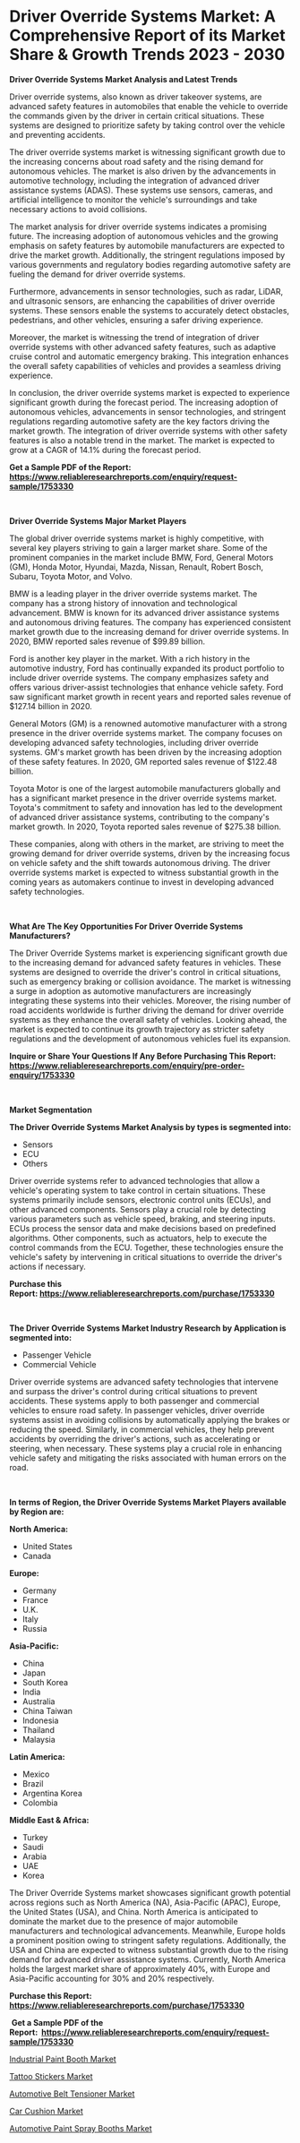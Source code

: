 <p><h1>Driver Override Systems Market: A Comprehensive Report of its Market Share & Growth Trends 2023 - 2030</h1></p><p><strong>Driver Override Systems Market Analysis and Latest Trends</strong></p>
<p><p>Driver override systems, also known as driver takeover systems, are advanced safety features in automobiles that enable the vehicle to override the commands given by the driver in certain critical situations. These systems are designed to prioritize safety by taking control over the vehicle and preventing accidents.</p><p>The driver override systems market is witnessing significant growth due to the increasing concerns about road safety and the rising demand for autonomous vehicles. The market is also driven by the advancements in automotive technology, including the integration of advanced driver assistance systems (ADAS). These systems use sensors, cameras, and artificial intelligence to monitor the vehicle's surroundings and take necessary actions to avoid collisions.</p><p>The market analysis for driver override systems indicates a promising future. The increasing adoption of autonomous vehicles and the growing emphasis on safety features by automobile manufacturers are expected to drive the market growth. Additionally, the stringent regulations imposed by various governments and regulatory bodies regarding automotive safety are fueling the demand for driver override systems.</p><p>Furthermore, advancements in sensor technologies, such as radar, LiDAR, and ultrasonic sensors, are enhancing the capabilities of driver override systems. These sensors enable the systems to accurately detect obstacles, pedestrians, and other vehicles, ensuring a safer driving experience.</p><p>Moreover, the market is witnessing the trend of integration of driver override systems with other advanced safety features, such as adaptive cruise control and automatic emergency braking. This integration enhances the overall safety capabilities of vehicles and provides a seamless driving experience.</p><p>In conclusion, the driver override systems market is expected to experience significant growth during the forecast period. The increasing adoption of autonomous vehicles, advancements in sensor technologies, and stringent regulations regarding automotive safety are the key factors driving the market growth. The integration of driver override systems with other safety features is also a notable trend in the market. The market is expected to grow at a CAGR of 14.1% during the forecast period.</p></p>
<p><strong>Get a Sample PDF of the Report:&nbsp; <a href="https://www.reliableresearchreports.com/enquiry/request-sample/1753330">https://www.reliableresearchreports.com/enquiry/request-sample/1753330</a></strong></p>
<p>&nbsp;</p>
<p><strong>Driver Override Systems Major Market Players</strong></p>
<p><p>The global driver override systems market is highly competitive, with several key players striving to gain a larger market share. Some of the prominent companies in the market include BMW, Ford, General Motors (GM), Honda Motor, Hyundai, Mazda, Nissan, Renault, Robert Bosch, Subaru, Toyota Motor, and Volvo.</p><p>BMW is a leading player in the driver override systems market. The company has a strong history of innovation and technological advancement. BMW is known for its advanced driver assistance systems and autonomous driving features. The company has experienced consistent market growth due to the increasing demand for driver override systems. In 2020, BMW reported sales revenue of $99.89 billion.</p><p>Ford is another key player in the market. With a rich history in the automotive industry, Ford has continually expanded its product portfolio to include driver override systems. The company emphasizes safety and offers various driver-assist technologies that enhance vehicle safety. Ford saw significant market growth in recent years and reported sales revenue of $127.14 billion in 2020.</p><p>General Motors (GM) is a renowned automotive manufacturer with a strong presence in the driver override systems market. The company focuses on developing advanced safety technologies, including driver override systems. GM's market growth has been driven by the increasing adoption of these safety features. In 2020, GM reported sales revenue of $122.48 billion.</p><p>Toyota Motor is one of the largest automobile manufacturers globally and has a significant market presence in the driver override systems market. Toyota's commitment to safety and innovation has led to the development of advanced driver assistance systems, contributing to the company's market growth. In 2020, Toyota reported sales revenue of $275.38 billion.</p><p>These companies, along with others in the market, are striving to meet the growing demand for driver override systems, driven by the increasing focus on vehicle safety and the shift towards autonomous driving. The driver override systems market is expected to witness substantial growth in the coming years as automakers continue to invest in developing advanced safety technologies.</p></p>
<p>&nbsp;</p>
<p><strong>What Are The Key Opportunities For Driver Override Systems Manufacturers?</strong></p>
<p><p>The Driver Override Systems market is experiencing significant growth due to the increasing demand for advanced safety features in vehicles. These systems are designed to override the driver's control in critical situations, such as emergency braking or collision avoidance. The market is witnessing a surge in adoption as automotive manufacturers are increasingly integrating these systems into their vehicles. Moreover, the rising number of road accidents worldwide is further driving the demand for driver override systems as they enhance the overall safety of vehicles. Looking ahead, the market is expected to continue its growth trajectory as stricter safety regulations and the development of autonomous vehicles fuel its expansion.</p></p>
<p><strong>Inquire or Share Your Questions If Any Before Purchasing This Report: <a href="https://www.reliableresearchreports.com/enquiry/pre-order-enquiry/1753330">https://www.reliableresearchreports.com/enquiry/pre-order-enquiry/1753330</a></strong></p>
<p>&nbsp;</p>
<p><strong>Market Segmentation</strong></p>
<p><strong>The Driver Override Systems Market Analysis by types is segmented into:</strong></p>
<p><ul><li>Sensors</li><li>ECU</li><li>Others</li></ul></p>
<p><p>Driver override systems refer to advanced technologies that allow a vehicle's operating system to take control in certain situations. These systems primarily include sensors, electronic control units (ECUs), and other advanced components. Sensors play a crucial role by detecting various parameters such as vehicle speed, braking, and steering inputs. ECUs process the sensor data and make decisions based on predefined algorithms. Other components, such as actuators, help to execute the control commands from the ECU. Together, these technologies ensure the vehicle's safety by intervening in critical situations to override the driver's actions if necessary.</p></p>
<p><strong>Purchase this Report:&nbsp;<a href="https://www.reliableresearchreports.com/purchase/1753330">https://www.reliableresearchreports.com/purchase/1753330</a></strong></p>
<p>&nbsp;</p>
<p><strong>The Driver Override Systems Market Industry Research by Application is segmented into:</strong></p>
<p><ul><li>Passenger Vehicle</li><li>Commercial Vehicle</li></ul></p>
<p><p>Driver override systems are advanced safety technologies that intervene and surpass the driver's control during critical situations to prevent accidents. These systems apply to both passenger and commercial vehicles to ensure road safety. In passenger vehicles, driver override systems assist in avoiding collisions by automatically applying the brakes or reducing the speed. Similarly, in commercial vehicles, they help prevent accidents by overriding the driver's actions, such as accelerating or steering, when necessary. These systems play a crucial role in enhancing vehicle safety and mitigating the risks associated with human errors on the road.</p></p>
<p>&nbsp;</p>
<p><strong>In terms of Region, the Driver Override Systems Market Players available by Region are:</strong></p>
<p>
    <p> <strong> North America: </strong>
        <ul>
            <li>United States</li>
            <li>Canada</li>
        </ul>
        </p> 
    <p> <strong> Europe: </strong>
        <ul>
            <li>Germany</li>
            <li>France</li>
            <li>U.K.</li>
            <li>Italy</li>
            <li>Russia</li>
        </ul>
        </p> 
    <p> <strong> Asia-Pacific: </strong>
        <ul>
            <li>China</li>
            <li>Japan</li>
            <li>South Korea</li>
            <li>India</li>
            <li>Australia</li>
            <li>China Taiwan</li>
            <li>Indonesia</li>
            <li>Thailand</li>
            <li>Malaysia</li>
        </ul>
        </p> 
    <p> <strong> Latin America: </strong>
        <ul>
            <li>Mexico</li>
            <li>Brazil</li>
            <li>Argentina Korea</li>
            <li>Colombia</li>
        </ul>
        </p> 
    <p> <strong> Middle East & Africa: </strong>
        <ul>
            <li>Turkey</li>
            <li>Saudi</li>
            <li>Arabia</li>
            <li>UAE</li>
            <li>Korea</li>
        </ul>
    </p>
    </p>
<p><p>The Driver Override Systems market showcases significant growth potential across regions such as North America (NA), Asia-Pacific (APAC), Europe, the United States (USA), and China. North America is anticipated to dominate the market due to the presence of major automobile manufacturers and technological advancements. Meanwhile, Europe holds a prominent position owing to stringent safety regulations. Additionally, the USA and China are expected to witness substantial growth due to the rising demand for advanced driver assistance systems. Currently, North America holds the largest market share of approximately 40%, with Europe and Asia-Pacific accounting for 30% and 20% respectively.</p></p>
<p><strong>Purchase this Report: <a href="https://www.reliableresearchreports.com/purchase/1753330">https://www.reliableresearchreports.com/purchase/1753330</a></strong></p>
<p>&nbsp;<strong>Get a Sample PDF of the Report:&nbsp;&nbsp;<a href="https://www.reliableresearchreports.com/enquiry/request-sample/1753330">https://www.reliableresearchreports.com/enquiry/request-sample/1753330</a></strong></p>
<p><strong></strong></p>
<p><p><a href="https://www.linkedin.com/pulse/industrial-paint-booth-market-share-amp-new-trends-analysis-yic1e/">Industrial Paint Booth Market</a></p><p><a href="https://medium.com/@lauryframi644/tattoo-stickers-market-the-key-to-successful-business-strategy-forecast-till-2030-cf1333542300">Tattoo Stickers Market</a></p><p><a href="https://github.com/ChiragRp1/Market-Research-Report-List-1/blob/main/automotive-belt-tensioner-market.md">Automotive Belt Tensioner Market</a></p><p><a href="https://github.com/ChiragRP21/Market-Research-Report-List-1/blob/main/car-cushion-market.md">Car Cushion Market</a></p><p><a href="https://www.linkedin.com/pulse/decoding-automotive-paint-spray-booths-market-deep-dive-bp1ve/">Automotive Paint Spray Booths Market</a></p></p>